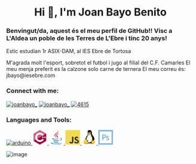<h1 align="center">Hi 👋, I'm Joan Bayo Benito</h1>
<h3>Benvingut/da, aquest és el meu perfil de GitHub!! Visc a L'Aldea un poble de les Terres de L'Ebre i tinc 20 anys!</h3>


<p align="left">
Estic estudian 1r ASIX-DAM, al IES Ebre de Tortosa</p>
M'agrada molt l'esport, sobretot el futbol i jugo al filial del C.F. Camarles
El meu menja preferit es la calzone solo carne de ternera
El meu correu és: jbayo@iesebre.com

<h3 align="left">Connect with me:</h3>
<p align="left">
<a href="https://twitter.com/joanbayo_" target="blank"><img align="center" src="https://raw.githubusercontent.com/rahuldkjain/github-profile-readme-generator/master/src/images/icons/Social/twitter.svg" alt="joanbayo_" height="30" width="40" /></a>
<a href="https://instagram.com/joanbayo_" target="blank"><img align="center" src="https://raw.githubusercontent.com/rahuldkjain/github-profile-readme-generator/master/src/images/icons/Social/instagram.svg" alt="joanbayo_" height="30" width="40" /></a>
<a href="https://discord.gg/4615" target="blank"><img align="center" src="https://raw.githubusercontent.com/rahuldkjain/github-profile-readme-generator/master/src/images/icons/Social/discord.svg" alt="4615" height="30" width="40" /></a>
</p>

<h3 align="left">Languages and Tools:</h3>
<p align="left"> <a href="https://www.arduino.cc/" target="_blank" rel="noreferrer"> <img src="https://cdn.worldvectorlogo.com/logos/arduino-1.svg" alt="arduino" width="40" height="40"/> </a> <a href="https://www.w3schools.com/cpp/" target="_blank" rel="noreferrer"> <img src="https://raw.githubusercontent.com/devicons/devicon/master/icons/cplusplus/cplusplus-original.svg" alt="cplusplus" width="40" height="40"/> </a> <a href="https://www.java.com" target="_blank" rel="noreferrer"> <img src="https://raw.githubusercontent.com/devicons/devicon/master/icons/java/java-original.svg" alt="java" width="40" height="40"/> </a> <a href="https://developer.mozilla.org/en-US/docs/Web/JavaScript" target="_blank" rel="noreferrer"> <img src="https://raw.githubusercontent.com/devicons/devicon/master/icons/javascript/javascript-original.svg" alt="javascript" width="40" height="40"/> </a> <a href="https://www.linux.org/" target="_blank" rel="noreferrer"> <img src="https://raw.githubusercontent.com/devicons/devicon/master/icons/linux/linux-original.svg" alt="linux" width="40" height="40"/> </a> <a href="https://www.photoshop.com/en" target="_blank" rel="noreferrer"> <img src="https://raw.githubusercontent.com/devicons/devicon/master/icons/photoshop/photoshop-line.svg" alt="photoshop" width="40" height="40"/> </a> </p>


![image](https://user-images.githubusercontent.com/91154202/158783540-498096ea-14bd-446d-817b-f1cc036ade47.png)

